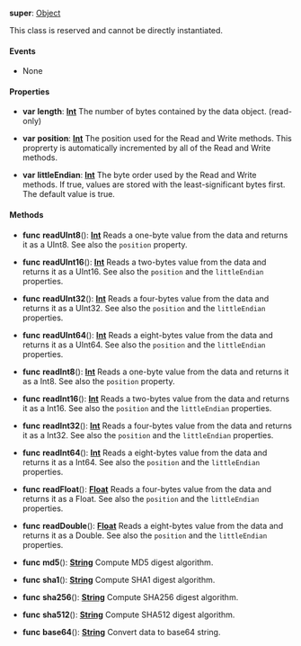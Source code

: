 **super**: [Object](Object.md)

This class is reserved and cannot be directly instantiated.

#### Events

* None

#### Properties

* **var** **length**: **[Int](../gravity/types.md)**
The number of bytes contained by the data object. \(read-only\)

* **var** **position**: **[Int](../gravity/types.md)**
The position used for the Read and Write methods. This proprerty is automatically incremented by all of the Read and Write methods.

* **var** **littleEndian**: **[Int](../gravity/types.md)**
The byte order used by the Read and Write methods. If true, values are stored with the least-significant bytes first. The default value is true.



#### Methods

* **func** **readUInt8**(): <strong>[Int](../gravity/types.md)</strong> 
Reads a one-byte value from the data and returns it as a UInt8. See also the <code>position</code> property.

* **func** **readUInt16**(): <strong>[Int](../gravity/types.md)</strong> 
Reads a two-bytes value from the data and returns it as a UInt16. See also the <code>position</code> and the <code>littleEndian</code> properties.

* **func** **readUInt32**(): <strong>[Int](../gravity/types.md)</strong> 
Reads a four-bytes value from the data and returns it as a UInt32. See also the <code>position</code> and the <code>littleEndian</code> properties.

* **func** **readUInt64**(): <strong>[Int](../gravity/types.md)</strong> 
Reads a eight-bytes value from the data and returns it as a UInt64. See also the <code>position</code> and the <code>littleEndian</code> properties.

* **func** **readInt8**(): <strong>[Int](../gravity/types.md)</strong> 
Reads a one-byte value from the data and returns it as a Int8. See also the <code>position</code> property.

* **func** **readInt16**(): <strong>[Int](../gravity/types.md)</strong> 
Reads a two-bytes value from the data and returns it as a Int16. See also the <code>position</code> and the <code>littleEndian</code> properties.

* **func** **readInt32**(): <strong>[Int](../gravity/types.md)</strong> 
Reads a four-bytes value from the data and returns it as a Int32. See also the <code>position</code> and the <code>littleEndian</code> properties.

* **func** **readInt64**(): <strong>[Int](../gravity/types.md)</strong> 
Reads a eight-bytes value from the data and returns it as a Int64. See also the <code>position</code> and the <code>littleEndian</code> properties.

* **func** **readFloat**(): <strong>[Float](../gravity/types.md)</strong> 
Reads a four-bytes value from the data and returns it as a Float. See also the <code>position</code> and the <code>littleEndian</code> properties.

* **func** **readDouble**(): <strong>[Float](../gravity/types.md)</strong> 
Reads a eight-bytes value from the data and returns it as a Double. See also the <code>position</code> and the <code>littleEndian</code> properties.

* **func** **md5**(): <strong>[String](../gravity/types.md)</strong> 
Compute MD5 digest algorithm.

* **func** **sha1**(): <strong>[String](../gravity/types.md)</strong> 
Compute SHA1 digest algorithm.

* **func** **sha256**(): <strong>[String](../gravity/types.md)</strong> 
Compute SHA256 digest algorithm.

* **func** **sha512**(): <strong>[String](../gravity/types.md)</strong> 
Compute SHA512 digest algorithm.

* **func** **base64**(): <strong>[String](../gravity/types.md)</strong> 
Convert data to base64 string.





